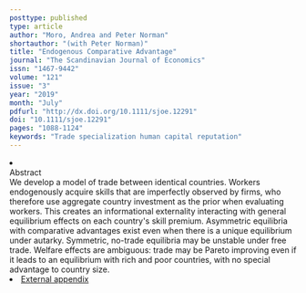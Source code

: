 ```yaml
---
posttype: published
type: article
author: "Moro, Andrea and Peter Norman"
shortauthor: "(with Peter Norman)"
title: "Endogenous Comparative Advantage"
journal: "The Scandinavian Journal of Economics"
issn: "1467-9442"
volume: "121"
issue: "3"
year: "2019"
month: "July"
pdfurl: "http://dx.doi.org/10.1111/sjoe.12291"
doi: "10.1111/sjoe.12291"
pages: "1088-1124"
keywords: "Trade specialization human capital reputation"
---
```

<li class='acc_hide'> <div class="title">Abstract</div>
We develop a model of trade between identical countries. Workers endogenously
acquire skills that are imperfectly observed by firms, who therefore use aggregate
country investment as the prior when evaluating workers. This creates an informational
externality interacting with general equilibrium effects on each country's skill premium.
Asymmetric equilibria with comparative advantages exist even when there is a unique
equilibrium under autarky. Symmetric, no-trade equilibria may be unstable under free
trade. Welfare effects are ambiguous: trade may be Pareto improving even if it leads
to an equilibrium with rich and poor countries, with no special advantage to country
size.
</li>
<li class='acc_hide pdfli spacepdf'><span class="title"><a href="http://andreamoro.net/assets/papers/eca_external_appendix.pdf" target="_blank">
External appendix
    </a>
  </span>
</li>
